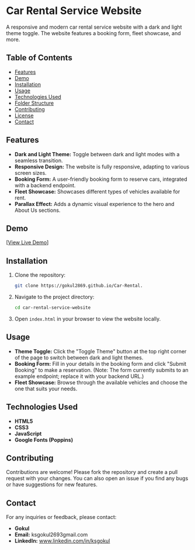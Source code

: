 # Car Rental Service Website

A responsive and modern car rental service website with a dark and light theme toggle. The website features a booking form, fleet showcase, and more.

## Table of Contents

- [Features](#features)
- [Demo](#demo)
- [Installation](#installation)
- [Usage](#usage)
- [Technologies Used](#technologies-used)
- [Folder Structure](#folder-structure)
- [Contributing](#contributing)
- [License](#license)
- [Contact](#contact)

## Features

- **Dark and Light Theme:** Toggle between dark and light modes with a seamless transition.
- **Responsive Design:** The website is fully responsive, adapting to various screen sizes.
- **Booking Form:** A user-friendly booking form to reserve cars, integrated with a backend endpoint.
- **Fleet Showcase:** Showcases different types of vehicles available for rent.
- **Parallax Effect:** Adds a dynamic visual experience to the hero and About Us sections.

## Demo

[[View Live Demo](https://gokul2869.github.io/Car-Rental/)]

## Installation

1. Clone the repository:
    ```bash
    git clone https://gokul2869.github.io/Car-Rental.
    ```

2. Navigate to the project directory:
    ```bash
    cd car-rental-service-website
    ```

3. Open `index.html` in your browser to view the website locally.

## Usage

- **Theme Toggle:** Click the "Toggle Theme" button at the top right corner of the page to switch between dark and light themes.
- **Booking Form:** Fill in your details in the booking form and click "Submit Booking" to make a reservation. (Note: The form currently submits to an example endpoint; replace it with your backend URL.)
- **Fleet Showcase:** Browse through the available vehicles and choose the one that suits your needs.

## Technologies Used

- **HTML5**
- **CSS3**
- **JavaScript**
- **Google Fonts (Poppins)**


## Contributing

Contributions are welcome! Please fork the repository and create a pull request with your changes. You can also open an issue if you find any bugs or have suggestions for new features.

## Contact

For any inquiries or feedback, please contact:

- **Gokul**  
- **Email:** ksgokul2693gmail.com  
- **LinkedIn:** www.linkedin.com/in/ksgokul


